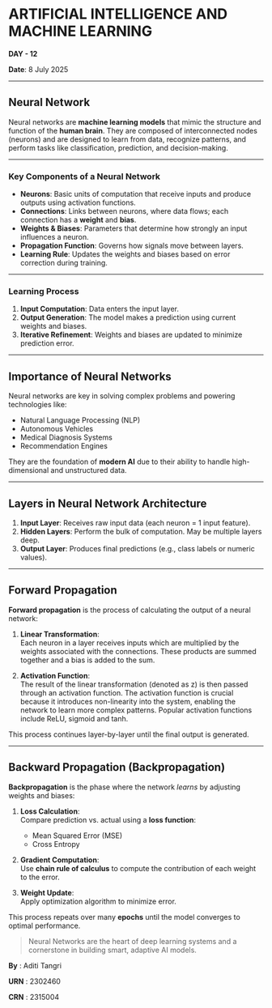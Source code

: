# ARTIFICIAL INTELLIGENCE AND MACHINE LEARNING  
**DAY - 12**

**Date**: 8 July 2025

---

## Neural Network

Neural networks are **machine learning models** that mimic the structure and function of the **human brain**. They are composed of interconnected nodes (neurons) and are designed to learn from data, recognize patterns, and perform tasks like classification, prediction, and decision-making.

---

### Key Components of a Neural Network

- **Neurons**: Basic units of computation that receive inputs and produce outputs using activation functions.
- **Connections**: Links between neurons, where data flows; each connection has a **weight** and **bias**.
- **Weights & Biases**: Parameters that determine how strongly an input influences a neuron.
- **Propagation Function**: Governs how signals move between layers.
- **Learning Rule**: Updates the weights and biases based on error correction during training.

---

### Learning Process

1. **Input Computation**: Data enters the input layer.
2. **Output Generation**: The model makes a prediction using current weights and biases.
3. **Iterative Refinement**: Weights and biases are updated to minimize prediction error.

---

## Importance of Neural Networks

Neural networks are key in solving complex problems and powering technologies like:

- Natural Language Processing (NLP)
- Autonomous Vehicles
- Medical Diagnosis Systems
- Recommendation Engines

They are the foundation of **modern AI** due to their ability to handle high-dimensional and unstructured data.

---

## Layers in Neural Network Architecture

1. **Input Layer**: Receives raw input data (each neuron = 1 input feature).
2. **Hidden Layers**: Perform the bulk of computation. May be multiple layers deep.
3. **Output Layer**: Produces final predictions (e.g., class labels or numeric values).

---

## Forward Propagation

**Forward propagation** is the process of calculating the output of a neural network:

1. **Linear Transformation**:  
   Each neuron in a layer receives inputs which are multiplied by the weights associated with the connections. These products are summed together and a bias is added to the sum. 

2. **Activation Function**:  
   The result of the linear transformation (denoted as z) is then passed through an activation function. The activation function is crucial because it introduces non-linearity into the system, enabling the network to learn more complex patterns. Popular activation functions include ReLU, sigmoid and tanh.

 This process continues layer-by-layer until the final output is generated.

---

## Backward Propagation (Backpropagation)

**Backpropagation** is the phase where the network *learns* by adjusting weights and biases:

1. **Loss Calculation**:  
   Compare prediction vs. actual using a **loss function**:
   - Mean Squared Error (MSE)
   - Cross Entropy

2. **Gradient Computation**:  
   Use **chain rule of calculus** to compute the contribution of each weight to the error.

3. **Weight Update**:  
   Apply optimization algorithm to minimize error.

 This process repeats over many **epochs** until the model converges to optimal performance.


> Neural Networks are the heart of deep learning systems and a cornerstone in building smart, adaptive AI models.



**By**  : Aditi Tangri

**URN**  : 2302460  

**CRN**  : 2315004
